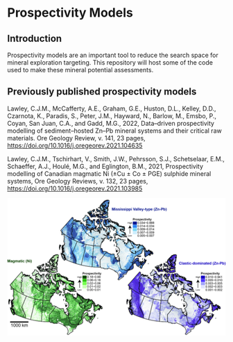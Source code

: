 # Prospectivity Models

## Introduction
Prospectivity models are an important tool to reduce the search space for mineral exploration targeting. This repository will host some of the code used to make these mineral potential assessments. 

## Previously published prospectivity models

Lawley, C.J.M., McCafferty, A.E., Graham, G.E., Huston, D.L., Kelley, D.D., Czarnota, K., Paradis, S., Peter, J.M., Hayward, N., Barlow, M., Emsbo, P., Coyan, San Juan, C.A., and Gadd, M.G., 2022, Data–driven prospectivity modelling of sediment–hosted Zn–Pb mineral systems and their critical raw materials. Ore Geology Review, v. 141, 23 pages, https://doi.org/10.1016/j.oregeorev.2021.104635

Lawley, C.J.M., Tschirhart, V., Smith, J.W., Pehrsson, S.J., Schetselaar, E.M., Schaeffer, A.J., Houlé, M.G., and Eglington, B.M., 2021, Prospectivity modelling of Canadian magmatic Ni (±Cu ± Co ± PGE) sulphide mineral systems, Ore Geology Reviews, v. 132, 23 pages, https://doi.org/10.1016/j.oregeorev.2021.103985

![Figure](https://github.com/NRCan/geoscience_prospectivity_models/blob/8afe8803352071b895f3abec44bd26c948abfd3e/Models.jpg)
